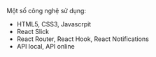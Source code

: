 Một số công nghệ sử dụng:
- HTML5, CSS3, Javascrpit
- React Slick
- React Router, React Hook, React Notifications
- API local, API online
